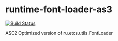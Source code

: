 runtime-font-loader-as3
=======================

[![Build Status](https://travis-ci.org/vpmedia/runtime-font-loader-as3.svg)](https://travis-ci.org/vpmedia/runtime-font-loader-as3)

ASC2 Optimized version of ru.etcs.utils.FontLoader